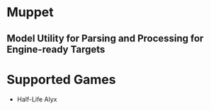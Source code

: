 # Muppet
## Model Utility for Parsing and Processing for Engine-ready Targets
# Supported Games
* Half-Life Alyx
